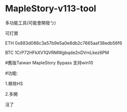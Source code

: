# MapleStory-v113-tool
多功能工具(可能會開發ㄅ)

可打賞

ETH 0x883d088c3a57b9e5a0e8db2c7665aaf38edb56f6

BTC 1CrP72HFkXV1QVRMWgbqde2nDVmLkez6PM

#舊版Taiwan MapleStory Bypass 支持win10

#功能:

1.移除HS

2.多開

沒了

